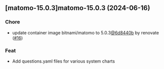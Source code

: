 

## [matomo-15.0.3]matomo-15.0.3 (2024-06-16)

### Chore



- update container image bitnami/matomo to 5.0.3[@6d8440b](https://github.com/6d8440b) by renovate ([#16](https://github.com/truecharts/charts/issues/16))

### Feat



- Add questions.yaml files for various system charts